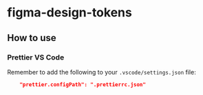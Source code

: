 # figma-design-tokens


## How to use

### Prettier VS Code
Remember to add the following to your `.vscode/settings.json` file:

```json
    "prettier.configPath": ".prettierrc.json"
